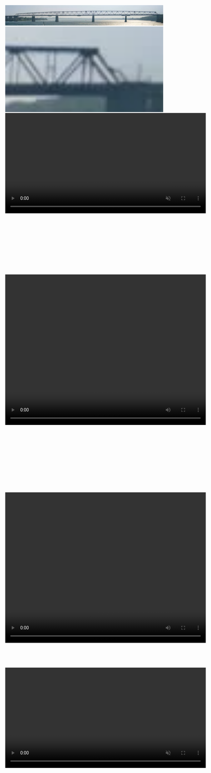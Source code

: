 <!--
This is currently a testpage

<video id="myVideo1" width="640" height="480">
  <source src="Animations/PartialVideoFiles/k1.mp4" type="video/mp4">
  Your browser does not support the video tag.
</video>

<script>
  const videoElement1 = document.getElementById('myVideo1');
  videoElement1.addEventListener('click', function() {
    if (videoElement1.paused || videoElement1.ended) {
      videoElement1.play();
    } else {
      videoElement1.pause();
    }
  });
</script>
-->



<img src="Animations/PartialVideoFiles/lillebaeltbro.png" alt="test" width="640">
<br>
<img src="Animations/PartialVideoFiles/bro_ende.png" width="640">


<div style="width: 640px; height: 300px;">
  <video id="standaloneVideo" width="640" muted>
    <source src="Animations/PartialVideoFiles/cropped_output2.mp4" type="video/mp4">
    Your browser does not support the video tag.
  </video>
</div>

<script>
  const standaloneVideo = document.getElementById('standaloneVideo');

  standaloneVideo.addEventListener('click', function() {
    if (standaloneVideo.paused || standaloneVideo.ended) {
      standaloneVideo.play();
    } else {
      standaloneVideo.pause();
    }
  });
</script>



<br><br><br><br><br><br><br><br><br><br><br>




<div style="position: relative; width: 640px; height: 480px;">
  <video id="videoElement1" width="640" height="480">
    <source src="Animations/PartialVideoFiles/k1.mp4" type="video/mp4">
    Your browser does not support the video tag.
  </video>
  <video id="videoElement2" width="640" height="480" style="position: absolute; top: 0; left: 0; display: none;" >
    <source src="Animations/PartialVideoFiles/k2.mp4" type="video/mp4">
    Your browser does not support the video tag.
  </video>
  <video id="videoElement3" width="640" height="480" style="position: absolute; top: 0; left: 0; display: none;" >
    <source src="Animations/PartialVideoFiles/k3.mp4" type="video/mp4">
    Your browser does not support the video tag.
  </video>
  <video id="videoElement4" width="640" height="480" style="position: absolute; top: 0; left: 0; display: none;" >
    <source src="Animations/PartialVideoFiles/BW_stamp.mp4" type="video/mp4">
    Your browser does not support the video tag.
  </video>
  <video id="videoElement5" width="640" height="480" style="position: absolute; top: 0; left: 0; display: none;" >
    <source src="Animations/PartialVideoFiles/stamp_full.mp4" type="video/mp4">
    Your browser does not support the video tag.
  </video>
</div>

<script>
  const videoElement_1 = document.getElementById('videoElement1');
  const videoElement_2 = document.getElementById('videoElement2');
  const videoElement_3 = document.getElementById('videoElement3');
  const videoElement_4 = document.getElementById('videoElement4');
  const videoElement_5 = document.getElementById('videoElement5');
  let currentVideo = videoElement_1;

  function transitionToNextVideo() {
    if (currentVideo === videoElement_1) {
      videoElement_1.style.display = 'none';
      videoElement_2.style.display = 'block';
      currentVideo = videoElement_2;
    } else if (currentVideo === videoElement_2) {
      videoElement_2.style.display = 'none';
      videoElement_3.style.display = 'block';
      currentVideo = videoElement_3;
    } else if (currentVideo === videoElement_3) {
      videoElement_3.style.display = 'none';
      videoElement_4.style.display = 'block';
      currentVideo = videoElement_4;
    } else if (currentVideo === videoElement_4) {
      videoElement_4.style.display = 'none';
      videoElement_5.style.display = 'block';
      currentVideo = videoElement_5;
    } else if (currentVideo === videoElement_5) {
      // Optionally loop back to the beginning
      console.log("All videos have been shown.");
      // videoElement_5.style.display = 'none';
      // videoElement_1.style.display = 'block';
      // currentVideo = videoElement_1;
    }
  }

  // Play/pause the current video on click
  document.addEventListener('click', function(event) {
    if (event.target === currentVideo) {
      if (currentVideo.paused || currentVideo.ended) {
        currentVideo.play();
      } else {
        currentVideo.pause();
      }
    }
  });

  // Transition to the next video when the current one ends
  videoElement_1.addEventListener('ended', transitionToNextVideo);
  videoElement_2.addEventListener('ended', transitionToNextVideo);
  videoElement_3.addEventListener('ended', transitionToNextVideo);
  videoElement_4.addEventListener('ended', transitionToNextVideo);
  // No 'ended' listener needed for the last video unless you want a specific action

  // Initially play the first video
  videoElement_1.play();
</script>








<br><br><br><br><br><br><br><br><br><br><br>




<div style="position: relative; width: 640px; height: 480px;">
  <video id="videoElement21" width="640" height="480">
    <source src="Animations/PartialVideoFiles/GL_part1.mp4" type="video/mp4">
    Your browser does not support the video tag.
  </video>
  <video id="videoElement22" width="640" height="480" style="position: absolute; top: 0; left: 0; display: none;" >
    <source src="Animations/PartialVideoFiles/GL_part2.mp4" type="video/mp4">
    Your browser does not support the video tag.
  </video>
  <video id="videoElement23" width="640" height="480" style="position: absolute; top: 0; left: 0; display: none;" >
    <source src="Animations/PartialVideoFiles/GL_part3.mp4" type="video/mp4">
    Your browser does not support the video tag.
  </video>
</div>

<script>
  const videoElement_21 = document.getElementById('videoElement21');
  const videoElement_22 = document.getElementById('videoElement22');
  const videoElement_23 = document.getElementById('videoElement23');
  let currentVideo2 = videoElement_21;

  function transitionToNextVideo2() {
    if (currentVideo2 === videoElement_21) {
      videoElement_21.style.display = 'none';
      videoElement_22.style.display = 'block';
      currentVideo2 = videoElement_22;
    } else if (currentVideo2 === videoElement_22) {
      videoElement_22.style.display = 'none';
      videoElement_23.style.display = 'block';
      currentVideo2 = videoElement_23;
    } else if (currentVideo2 === videoElement_23) {
      // Optionally loop back to the beginning
      console.log("All videos have been shown.");
      // videoElement_23.style.display = 'none';
      // videoElement_21.style.display = 'block';
      // currentVideo2 = videoElement_21;
    }
  }

  // Play/pause the current video on click
  document.addEventListener('click', function(event) {
    if (event.target === currentVideo2) {
      if (currentVideo2.paused || currentVideo2.ended) {
        currentVideo2.play();
      } else {
        currentVideo2.pause();
      }
    }
  });

  // Transition to the next video when the current one ends
  videoElement_21.addEventListener('ended', transitionToNextVideo2);
  videoElement_22.addEventListener('ended', transitionToNextVideo2);
  videoElement_23.addEventListener('ended', transitionToNextVideo2);
  // No 'ended' listener needed for the last video unless you want a specific action

  // Initially play the first video
  videoElement_21.play();
</script>



<br><br><br>

<div style="width: 640px; height: 300px;">
  <video id="vid1" width="640" muted>
    <source src="Animations/PartialVideoFiles/GL_part1.mp4" type="video/mp4">
    Your browser does not support the video tag.
  </video>
</div>

<script>
  const vid1 = document.getElementById('vid1');

  vid1.addEventListener('click', function() {
    if (vid1.paused || vid1.ended) {
      vid1.play();
    } else {
      vid1.pause();
    }
  });
</script>





























<br><br><br><br><br><br><br><br><br><br><br>
